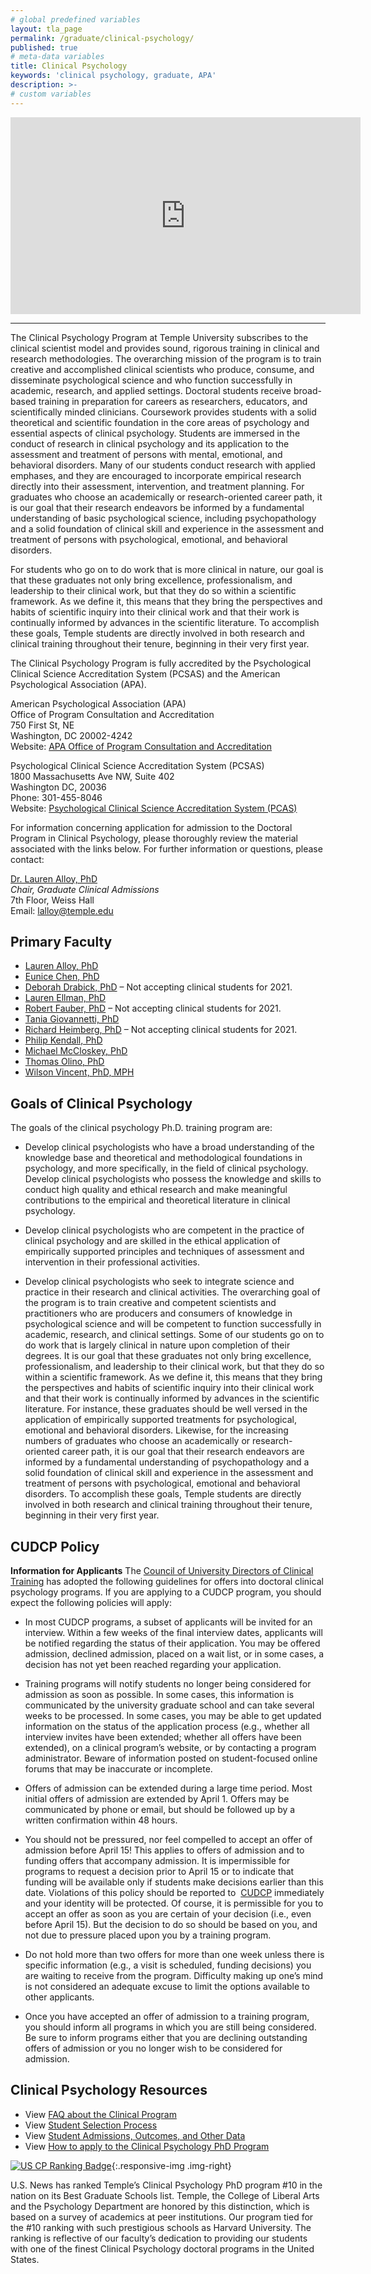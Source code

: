 ```yaml
---
# global predefined variables
layout: tla_page
permalink: /graduate/clinical-psychology/
published: true
# meta-data variables
title: Clinical Psychology
keywords: 'clinical psychology, graduate, APA'
description: >-
# custom variables
---
```


<div align="center" class="video-container"><iframe width="560" height="315" src="https://www.youtube.com/embed/cUJsqTpx1lA" frameborder="0" allow="accelerometer; autoplay; encrypted-media; gyroscope; picture-in-picture" allowfullscreen></iframe></div>

___

The Clinical Psychology Program at Temple University subscribes to the clinical scientist model and provides sound, rigorous training in clinical and research methodologies. The overarching mission of the program is to train creative and accomplished clinical scientists who produce, consume, and disseminate psychological science and who function successfully in academic, research, and applied settings. Doctoral students receive broad-based training in preparation for careers as researchers, educators, and scientifically minded clinicians. Coursework provides students with a solid theoretical and scientific foundation in the core areas of psychology and essential aspects of clinical psychology. Students are immersed in the conduct of research in clinical psychology and its application to the assessment and treatment of persons with mental, emotional, and behavioral disorders. Many of our students conduct research with applied emphases, and they are encouraged to incorporate empirical research directly into their assessment, intervention, and treatment planning. For graduates who choose an academically or research-oriented career path, it is our goal that their research endeavors be informed by a fundamental understanding of basic psychological science, including psychopathology and a solid foundation of clinical skill and experience in the assessment and treatment of persons with psychological, emotional, and behavioral disorders.

For students who go on to do work that is more clinical in nature, our goal is that these graduates not only bring excellence, professionalism, and leadership to their clinical work, but that they do so within a scientific framework. As we define it, this means that they bring the perspectives and habits of scientific inquiry into their clinical work and that their work is continually informed by advances in the scientific literature. To accomplish these goals, Temple students are directly involved in both research and clinical training throughout their tenure, beginning in their very first year.

The Clinical Psychology Program is fully accredited by the Psychological Clinical Science Accreditation System (PCSAS) and the American Psychological Association (APA).

American Psychological Association (APA)<br/>
Office of Program Consultation and Accreditation<br/>
750 First St, NE<br/>
Washington, DC 20002-4242<br/>
Website: [APA Office of Program Consultation and Accreditation](http://www.apa.org/ed/accreditation/index.aspx)

Psychological Clinical Science Accreditation System (PCSAS)<br/>
1800 Massachusetts Ave NW, Suite 402<br/>
Washington DC, 20036<br/>
Phone: 301-455-8046<br/>
Website: [Psychological Clinical Science Accreditation System (PCAS)](http://www.pcsas.org/)<br/>

For information concerning application for admission to the Doctoral Program in Clinical Psychology, please thoroughly review the material associated with the links below. For further information or questions, please contact:

[Dr. Lauren Alloy, PhD](https://liberalarts.temple.edu/academics/faculty/alloy-lauren)<br/>
_Chair, Graduate Clinical Admissions_<br/>
7th Floor, Weiss Hall<br/>
Email: [lalloy@temple.edu](mailto:lalloy@temple.edu)<br/>

## Primary Faculty

- [Lauren Alloy, PhD](https://liberalarts.temple.edu/academics/faculty/alloy-lauren)
- [Eunice Chen, PhD](https://liberalarts.temple.edu/academics/faculty/chen-eunice)
- [Deborah Drabick, PhD](https://liberalarts.temple.edu/academics/faculty/drabick-deborah) – Not accepting clinical students for 2021.
- [Lauren Ellman, PhD](https://liberalarts.temple.edu/academics/faculty/ellman-lauren)
- [Robert Fauber, PhD](https://liberalarts.temple.edu/academics/faculty/fauber-robert) – Not accepting clinical students for 2021.
- [Tania Giovannetti, PhD](https://liberalarts.temple.edu/academics/faculty/giovannetti-tania) 
- [Richard Heimberg, PhD](https://liberalarts.temple.edu/academics/faculty/heimberg-richard) – Not accepting clinical students for 2021.
- [Philip Kendall, PhD](https://liberalarts.temple.edu/academics/faculty/kendall-philip-c)
- [Michael McCloskey, PhD](https://liberalarts.temple.edu/academics/faculty/mccloskey-michael) 
- [Thomas Olino, PhD](https://liberalarts.temple.edu/academics/faculty/olino-thomas)
- [Wilson Vincent, PhD, MPH](https://liberalarts.temple.edu/academics/faculty/vincent-wilson)

## Goals of Clinical Psychology
The goals of the clinical psychology Ph.D. training program are:

- Develop clinical psychologists who have a broad understanding of the knowledge base and theoretical and methodological foundations in psychology, and more specifically, in the field of clinical psychology.
Develop clinical psychologists who possess the knowledge and skills to conduct high quality and ethical research and make meaningful contributions to the empirical and theoretical literature in clinical psychology.

- Develop clinical psychologists who are competent in the practice of clinical psychology and are skilled in the ethical application of empirically supported principles and techniques of assessment and intervention in their professional activities.

- Develop clinical psychologists who seek to integrate science and practice in their research and clinical activities. The overarching goal of the program is to train creative and competent scientists and practitioners who are producers and consumers of knowledge in psychological science and will be competent to function successfully in academic, research, and clinical settings. Some of our students go on to do work that is largely clinical in nature upon completion of their degrees. It is our goal that these graduates not only bring excellence, professionalism, and leadership to their clinical work, but that they do so within a scientific framework. As we define it, this means that they bring the perspectives and habits of scientific inquiry into their clinical work and that their work is continually informed by advances in the scientific literature. For instance, these graduates should be well versed in the application of empirically supported treatments for psychological, emotional and behavioral disorders. Likewise, for the increasing numbers of graduates who choose an academically or research-oriented career path, it is our goal that their research endeavors are informed by a fundamental understanding of psychopathology and a solid foundation of clinical skill and experience in the assessment and treatment of persons with psychological, emotional and behavioral disorders. To accomplish these goals, Temple students are directly involved in both research and clinical training throughout their tenure, beginning in their very first year.

## CUDCP Policy
**Information for Applicants**
The [Council of University Directors of Clinical Training](http://www.cudcp.us/) has adopted the following guidelines for offers into doctoral clinical psychology programs. If you are applying to a CUDCP program, you should expect the following policies will apply:

- In most CUDCP programs, a subset of applicants will be invited for an interview. Within a few weeks of the final interview dates, applicants will be notified regarding the status of their application. You may be offered admission, declined admission, placed on a wait list, or in some cases, a decision has not yet been reached regarding your application.

- Training programs will notify students no longer being considered for admission as soon as possible. In some cases, this information is communicated by the university graduate school and can take several weeks to be processed. In some cases, you may be able to get updated information on the status of the application process (e.g., whether all interview invites have been extended; whether all offers have been extended), on a clinical program’s website, or by contacting a program administrator. Beware of information posted on student-focused online forums that may be inaccurate or incomplete.

- Offers of admission can be extended during a large time period. Most initial offers of admission are extended by April 1. Offers may be communicated by phone or email, but should be followed up by a written confirmation within 48 hours.

- You should not be pressured, nor feel compelled to accept an offer of admission before April 15! This applies to offers of admission and to funding offers that accompany admission. It is impermissible for programs to request a decision prior to April 15 or to indicate that funding will be available only if students make decisions earlier than this date. Violations of this policy should be reported to  [CUDCP](http://cudcp.wildapricot.org/contact) immediately and your identity will be protected. Of course, it is permissible for you to accept an offer as soon as you are certain of your decision (i.e., even before April 15). But the decision to do so should be based on you, and not due to pressure placed upon you by a training program.

 - Do not hold more than two offers for more than one week unless there is specific information (e.g., a visit is scheduled, funding decisions) you are waiting to receive from the program. Difficulty making up one’s mind is not considered an adequate excuse to limit the options available to other applicants.
 
- Once you have accepted an offer of admission to a training program, you should inform all programs in which you are still being considered. Be sure to inform programs either that you are declining outstanding offers of admission or you no longer wish to be considered for admission.

## Clinical Psychology Resources
- View [FAQ about the Clinical Program](https://docs.google.com/document/d/1a3OlOKNQYDsJjzckFgqLdNhapTf8HwcFyO2wtjRDiK0/edit?usp=sharing)
- View [Student Selection Process](https://docs.google.com/document/d/1kb87q_CaHzYuJBplAshF5x2Vze6u2qujZvsuPnnjlf4/edit?usp=sharing)
- View [Student Admissions, Outcomes, and Other Data](https://docs.google.com/document/d/1_4VGOo6n8MWj89HY-Doza2gcUM9vcGxdadRtlRc8iNc/edit?usp=sharing)
- View [How to apply to the Clinical Psychology PhD Program](https://docs.google.com/document/d/1pAgL4W8gTuzZ0kpF7Ua6zwcdKEfzsNKODWqGde2RQ8c/edit?usp=sharing)

[![US CP Ranking Badge](https://github.com/TULiberalArts/Psychology/blob/master/media/usnclinicalpsych2021.png?raw=true)](https://www.usnews.com/best-graduate-schools/top-health-schools/clinical-psychology-rankings){:.responsive-img .img-right}

U.S. News has ranked Temple’s Clinical Psychology PhD program #10 in the nation on its Best Graduate Schools list. Temple, the College of Liberal Arts and the Psychology Department are honored by this distinction, which is based on a survey of academics at peer institutions. Our program tied for the #10 ranking with such prestigious schools as Harvard University. The ranking is reflective of our faculty’s dedication to providing our students with one of the finest Clinical Psychology doctoral programs in the United States. 

